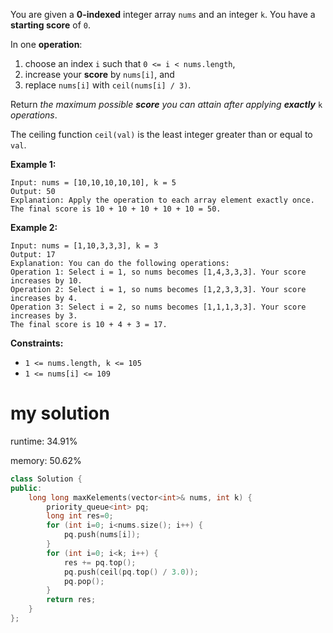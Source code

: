 You are given a **0-indexed** integer array `nums` and an integer `k`. You have a **starting score** of `0`.

In one **operation**:

1. choose an index `i` such that `0 <= i < nums.length`,
2. increase your **score** by `nums[i]`, and
3. replace `nums[i]` with `ceil(nums[i] / 3)`.

Return *the maximum possible **score** you can attain after applying **exactly*** `k` *operations*.

The ceiling function `ceil(val)` is the least integer greater than or equal to `val`.

 

**Example 1:**

```
Input: nums = [10,10,10,10,10], k = 5
Output: 50
Explanation: Apply the operation to each array element exactly once. The final score is 10 + 10 + 10 + 10 + 10 = 50.
```

**Example 2:**

```
Input: nums = [1,10,3,3,3], k = 3
Output: 17
Explanation: You can do the following operations:
Operation 1: Select i = 1, so nums becomes [1,4,3,3,3]. Your score increases by 10.
Operation 2: Select i = 1, so nums becomes [1,2,3,3,3]. Your score increases by 4.
Operation 3: Select i = 2, so nums becomes [1,1,1,3,3]. Your score increases by 3.
The final score is 10 + 4 + 3 = 17.
```

 

**Constraints:**

- `1 <= nums.length, k <= 105`
- `1 <= nums[i] <= 109`

# my solution

runtime: 34.91%

memory: 50.62%

```c++
class Solution {
public:
    long long maxKelements(vector<int>& nums, int k) {
        priority_queue<int> pq;
        long int res=0;
        for (int i=0; i<nums.size(); i++) {
            pq.push(nums[i]);
        }
        for (int i=0; i<k; i++) {
            res += pq.top();
            pq.push(ceil(pq.top() / 3.0));
            pq.pop();
        }
        return res;
    }
};
```

